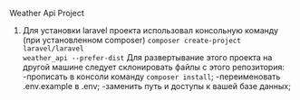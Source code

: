 Weather Api Project

1. Для установки laravel проекта использовал консольную команду (при установленном composer)
<code>composer create-project laravel/laravel weather_api --prefer-dist</code>
Для развертывание этого проекта на другой машине следует склонировать файлы с этого репозитория: 
-прописать в консоли команду <code>composer install</code>;
-переименовать .env.example в .env;
-заменить путь и доступы к вашей базе данных;

